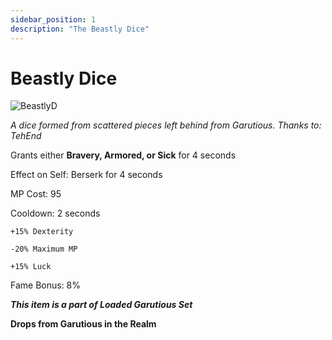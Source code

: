 ```yaml
---
sidebar_position: 1
description: "The Beastly Dice"
---
```


# Beastly Dice

![BeastlyD](https://vwiki.valorserver.com/api/item/picture/beastly%20dice)

<i>A dice formed from scattered pieces left behind from Garutious. Thanks to: TehEnd</i>

Grants either **Bravery, Armored, or Sick** for 4 seconds

Effect on Self: Berserk for 4 seconds

MP Cost: 95

Cooldown: 2 seconds 

    +15% Dexterity
    
    -20% Maximum MP
    
    +15% Luck

Fame Bonus: 8%

***This item is a part of Loaded Garutious Set***

**Drops from Garutious in the Realm**
